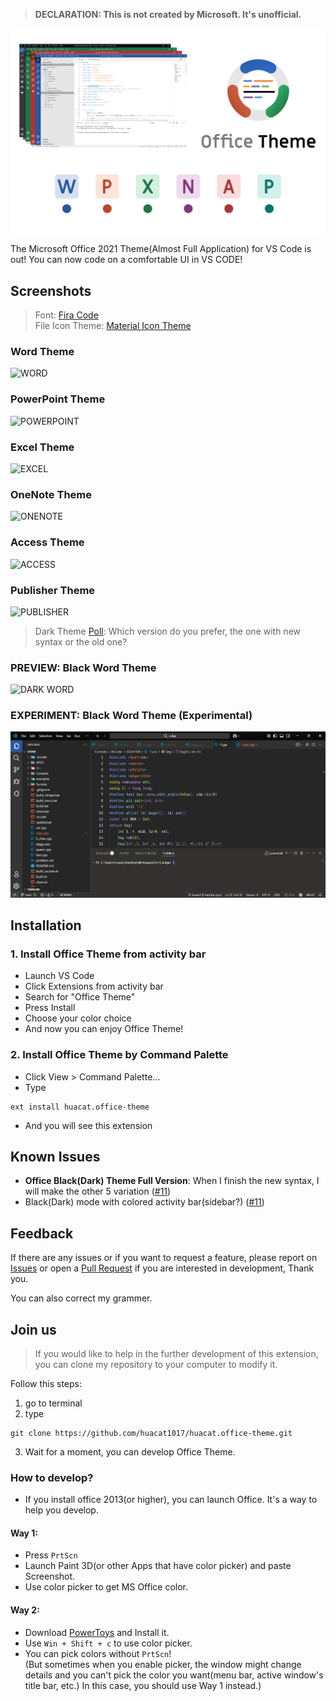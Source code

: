 >**DECLARATION: This is not created by Microsoft. It's unofficial.</span>**

<p align=center><img width=600px src=https://github.com/huacat1017/huacat.office-theme/raw/master/image/welcome.png/></p>

The Microsoft Office 2021 Theme(Almost Full Application) for VS Code is out!
You can now code on a comfortable UI in VS CODE!

## Screenshots
> Font: [Fira Code](https://github.com/tonsky/FiraCode/releases)\
File Icon Theme: [Material Icon Theme](https://marketplace.visualstudio.com/items?itemName=PKief.material-icon-theme)
### Word Theme
![WORD](https://github.com/huacat1017/huacat.office-theme/raw/master/image/word.png)

### PowerPoint Theme
![POWERPOINT](https://github.com/huacat1017/huacat.office-theme/raw/master/image/powerpoint.png)

### Excel Theme
![EXCEL](https://github.com/huacat1017/huacat.office-theme/raw/master/image/excel.png)

### OneNote Theme
![ONENOTE](https://github.com/huacat1017/huacat.office-theme/raw/master/image/onenote.png)

### Access Theme
![ACCESS](https://github.com/huacat1017/huacat.office-theme/raw/master/image/access.png)

### Publisher Theme
![PUBLISHER](https://github.com/huacat1017/huacat.office-theme/raw/master/image/publisher.png)

> Dark Theme [Poll](https://twitter.com/huacat1017/status/1669497003708157952): Which version do you prefer, the one with new syntax or the old one?
### **PREVIEW:** Black Word Theme
![DARK WORD](https://github.com/huacat1017/huacat.office-theme/raw/master/image/black-word.png)

### **EXPERIMENT:** Black Word Theme (Experimental)
![DARK WORD](https://github.com/huacat1017/huacat.office-theme/raw/master/image/black-word-new.png)

## Installation
### 1. Install Office Theme from activity bar
- Launch VS Code
- Click Extensions from activity bar
- Search for "Office Theme"
- Press Install
- Choose your color choice
- And now you can enjoy Office Theme!

### 2. Install Office Theme by Command Palette
- Click View > Command Palette...
- Type
```
ext install huacat.office-theme
```
- And you will see this extension

## Known Issues
- **Office Black(Dark) Theme Full Version**: When I finish the new syntax, I will make the other 5 variation ([#11](https://github.com/huacat1017/huacat.office-theme/issues/11))
- Black(Dark) mode with colored activity bar(sidebar?) ([#11](https://github.com/huacat1017/huacat.office-theme/issues/11))

## Feedback
If there are any issues or if you want to request a feature, please report on [Issues](https://github.com/huacat1017/huacat.office-theme/issues) or open a [Pull Request](https://github.com/huacat1017/huacat.office-theme/pulls) if you are interested in development, Thank you.

You can also correct my grammer.

## Join us
> If you would like to help in the further development of this extension, you can clone my repository to your computer to modify it.

Follow this steps:
1. go to terminal
2. type
```
git clone https://github.com/huacat1017/huacat.office-theme.git
```
3. Wait for a moment, you can develop Office Theme.

### How to develop?
- If you install office 2013(or higher), you can launch Office. It's a way to help you develop.
#### Way 1:
- Press `PrtScn`
- Launch Paint 3D(or other Apps that have color picker) and paste Screenshot.
- Use color picker to get MS Office color.

#### Way 2:
- Download [PowerToys](https://github.com/microsoft/PowerToys/releases) and Install it.
- Use `Win + Shift + c` to use color picker.
- You can pick colors without `PrtScn`!
\
 (But sometimes when you enable picker, the window might change details and you can't pick the color you want(menu bar, active window's title bar, etc.) In this case, you should use Way 1 instead.)
